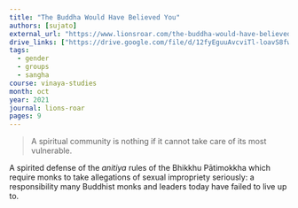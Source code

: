 ```yaml
---
title: "The Buddha Would Have Believed You"
authors: [sujato]
external_url: "https://www.lionsroar.com/the-buddha-would-have-believed-you/"
drive_links: ["https://drive.google.com/file/d/12fyEguuAvcviTl-loavS8fwkPk-iXdxl/view?usp=drivesdk"]
tags:
  - gender
  - groups
  - sangha
course: vinaya-studies
month: oct
year: 2021
journal: lions-roar
pages: 9
---
```


> A spiritual community is nothing if it cannot take care of its most vulnerable.

A spirited defense of the *anitiya* rules of the Bhikkhu Pātimokkha which require monks to take allegations of sexual impropriety seriously: a responsibility many Buddhist monks and leaders today have failed to live up to.

